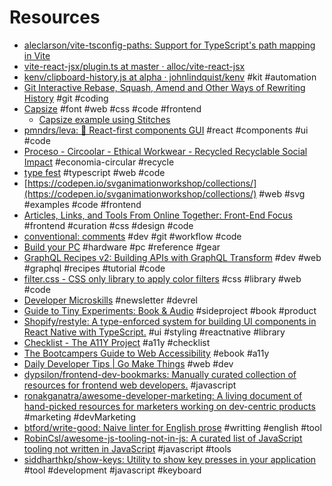 # Resources

- [aleclarson/vite\-tsconfig\-paths: Support for TypeScript's path mapping in Vite](https://github.com/aleclarson/vite-tsconfig-paths)
- [vite\-react\-jsx/plugin\.ts at master · alloc/vite\-react\-jsx](https://github.com/alloc/vite-react-jsx/blob/master/src/plugin.ts)
- [kenv/clipboard\-history\.js at alpha · johnlindquist/kenv](https://github.com/johnlindquist/kenv/blob/alpha/scripts/clipboard-history.js) #kit #automation
- [Git Interactive Rebase, Squash, Amend and Other Ways of Rewriting History](https://thoughtbot.com/blog/git-interactive-rebase-squash-amend-rewriting-history) #git #coding
- [Capsize](https://seek-oss.github.io/capsize/) #font #web #css #code #frontend
  - [Capsize example using Stitches](https://codesandbox.io/s/capsize-typography-system-stitches-6w74m?file=/src/stitches.config.ts)
- [pmndrs/leva: 🌋 React\-first components GUI](https://github.com/pmndrs/leva) #react #components #ui #code
- [Proceso \- Circoolar \- Ethical Workwear \- Recycled Recyclable Social Impact](https://circoolar.es/proceso/) #economia-circular #recycle
- [type fest](https://github.com/sindresorhus/type-fest) #typescript #web #code
- [https://codepen.io/svganimationworkshop/collections/](https://codepen.io/svganimationworkshop/collections/) #web #svg #examples #code #frontend
- [Articles, Links, and Tools From Online Together: Front\-End Focus](https://aneventapart.com/news/post/resources-from-front-end-focus) #frontend #curation #css #design #code
- [conventional\: comments](https://conventionalcomments.org) #dev #git #workflow #code
- [Build your PC](https://www.logicalincrements.com) #hardware #pc #reference #gear
- [GraphQL Recipes v2: Building APIs with GraphQL Transform](https://dev.to/open-graphql/graphql-recipes-building-apis-with-graphql-transform-3jp0) #dev #web #graphql #recipes #tutorial #code
- [filter.css \- CSS only library to apply color filters](https://bansal.io/filters-css) #css #library #web #code
- [Developer Microskills](https://developermicroskills.com/) #newsletter #devrel
- [Guide to Tiny Experiments: Book & Audio](https://learn.samjulien.com/guide-to-tiny-experiments) #sideproject #book #product
- [Shopify/restyle: A type\-enforced system for building UI components in React Native with TypeScript\.](https://github.com/Shopify/restyle) #ui #styling #reactnative #library
- [Checklist \- The A11Y Project](https://www.a11yproject.com/checklist/) #a11y #checklist
- [The Bootcampers Guide to Web Accessibility](https://a11y-with-lindsey.ck.page/products/pre-order-the-bootcampers-guide-to-web) #ebook #a11y
- [Daily Developer Tips \| Go Make Things](https://gomakethings.com/articles/) #web #dev
- [dypsilon/frontend\-dev\-bookmarks: Manually curated collection of resources for frontend web developers\.](https://github.com/dypsilon/frontend-dev-bookmarks) #javascript
- [ronakganatra/awesome\-developer\-marketing: A living document of hand\-picked resources for marketers working on dev\-centric products](https://github.com/ronakganatra/awesome-developer-marketing) #marketing #devMarketing
- [btford/write\-good: Naive linter for English prose](https://github.com/btford/write-good) #writting #english #tool
- [RobinCsl/awesome\-js\-tooling\-not\-in\-js: A curated list of JavaScript tooling not written in JavaScript](https://github.com/RobinCsl/awesome-js-tooling-not-in-js) #javascript #tools
- [siddharthkp/show\-keys: Utility to show key presses in your application](https://github.com/siddharthkp/show-keys) #tool #development #javascript #keyboard
